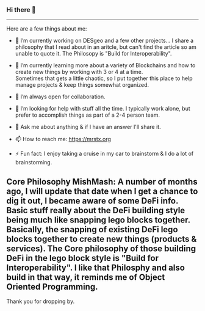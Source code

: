 ### Hi there 👋 
-------------

 Here are a few things about me:

- 🔭 I’m currently working on DESgeo and a few other projects...  I share a philosophy that I read about in an aritcle, 
      but can't find the article so am unable to quote it.  The Philosopy is "Build for Interoperability".

- 🌱 I’m currently learning more about a variety of Blockchains and how to create new things by working with 3 or 4 at a time.  
      Sometimes that gets a little chaotic, so I put together this place to help manage projects & keep things somewhat organized.

- 👯 I’m always open for collaboration.

- 🤔 I’m looking for help with stuff all the time.  I typically work alone, 
      but prefer to accomplish things as part of a 2-4 person team.

- 💬 Ask me about anything & if I have an answer I'll share it.

- 📫 How to reach me:  https://mrstx.org 

- ⚡ Fun fact: I enjoy taking a cruise in my car to brainstorm & I do a lot of brainstorming.

Core Philosophy MishMash:
A number of months ago, I will update that date when I get a chance to dig it out, I became aware of some DeFi info.  Basic stuff really about the DeFi building style being much like snapping lego blocks together.  Basically, the snapping of existing DeFi lego blocks together to create new things (products & services).  The Core philosophy of those building DeFi in the lego block style is "Build for Interoperability".  I like that Philosphy and also build in that way, it reminds me of Object Oriented Programming.
-------------

Thank you for dropping by. 
